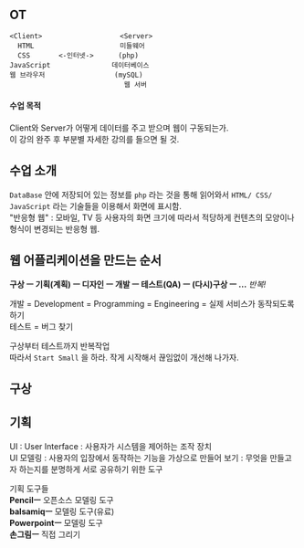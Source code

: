 ## OT
```
<Client>                   <Server>  
  HTML                     미들웨어  
  CSS       <-인터넷->      (php)  
JavaScript               데이터베이스  
웹 브라우저                 (mySQL)  
                            웹 서버  
```

#### 수업 목적
Client와 Server가 어떻게 데이터를 주고 받으며 웹이 구동되는가.  
이 강의 완주 후 부분별 자세한 강의를 들으면 될 것.  

## 수업 소개
`DataBase` 안에 저장되어 있는 정보를 `php` 라는 것을 통해 읽어와서 `HTML/ CSS/ JavaScript` 라는 기술들을 이용해서 화면에 표시함.  
"반응형 웹" : 모바일, TV 등 사용자의 화면 크기에 따라서 적당하게 컨텐츠의 모양이나 형식이 변경되는 반응형 웹.  

## 웹 어플리케이션을 만드는 순서
**구상 ㅡ 기획(계획) ㅡ 디자인 ㅡ 개발 ㅡ 테스트(QA) ㅡ (다시)구상 ㅡ ...** *반복!*  

개발 = Development = Programming = Engineering = 실제 서비스가 동작되도록 하기  
테스트 = 버그 찾기  

구상부터 테스트까지 반복작업  
따라서 `Start Small` 을 하라. 작게 시작해서 끊임없이 개선해 나가자.  

## 구상

## 기획
UI : User Interface : 사용자가 시스템을 제어하는 조작 장치    
UI 모델링 : 사용자의 입장에서 동작하는 기능을 가상으로 만들어 보기 : 무엇을 만들고자 하는지를 분명하게 서로 공유하기 위한 도구   

기획 도구들  
**Pencilㅡ** 오픈소스 모델링 도구  
**balsamiqㅡ** 모델링 도구(유료)  
**Powerpointㅡ** 모델링 도구  
**손그림ㅡ** 직접 그리기  
